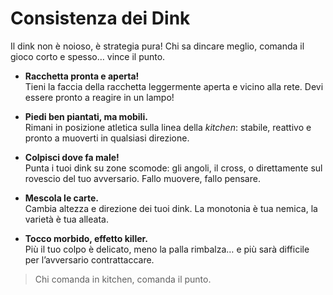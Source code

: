# Consistenza dei Dink

Il dink non è noioso, è strategia pura! Chi sa dincare meglio, comanda il gioco corto e spesso… vince il punto.

- **Racchetta pronta e aperta!**  
  Tieni la faccia della racchetta leggermente aperta e vicino alla rete. Devi essere pronto a reagire in un lampo!

- **Piedi ben piantati, ma mobili.**  
  Rimani in posizione atletica sulla linea della *kitchen*: stabile, reattivo e pronto a muoverti in qualsiasi direzione.

- **Colpisci dove fa male!**  
  Punta i tuoi dink su zone scomode: gli angoli, il cross, o direttamente sul rovescio del tuo avversario. Fallo muovere, fallo pensare.

- **Mescola le carte.**  
  Cambia altezza e direzione dei tuoi dink. La monotonia è tua nemica, la varietà è tua alleata.

- **Tocco morbido, effetto killer.**  
  Più il tuo colpo è delicato, meno la palla rimbalza… e più sarà difficile per l’avversario contrattaccare.

> Chi comanda in kitchen, comanda il punto.